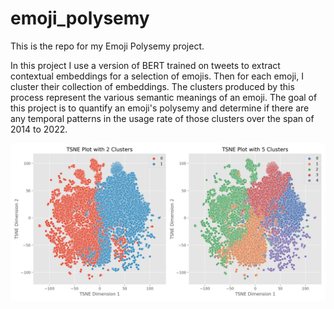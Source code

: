 # emoji_polysemy

This is the repo for my Emoji Polysemy project.

In this project I use a version of BERT trained on tweets to extract contextual embeddings for a selection of emojis. Then for each emoji, I cluster their collection of embeddings. The clusters produced by this process represent the various semantic meanings of an emoji. The goal of this project is to quantify an emoji's polysemy and determine if there are any temporal patterns in the usage rate of those clusters over the span of 2014 to 2022.

![image](prayer_hands_tsne.png)